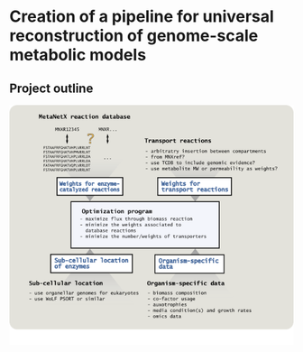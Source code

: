 # Creation of a pipeline for universal reconstruction of genome-scale metabolic models

## Project outline
![Project outline](/images/Project_outline.png)
